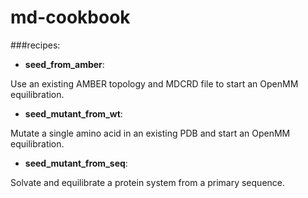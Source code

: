# md-cookbook
###recipes:

  + **seed_from_amber**: 

  Use an existing AMBER topology and MDCRD file to start an OpenMM equilibration.
  + **seed_mutant_from_wt**: 
  
  Mutate a single amino acid in an existing PDB and start an OpenMM equilibration.
  + **seed_mutant_from_seq**:
  
  Solvate and equilibrate a protein system from a primary sequence.
